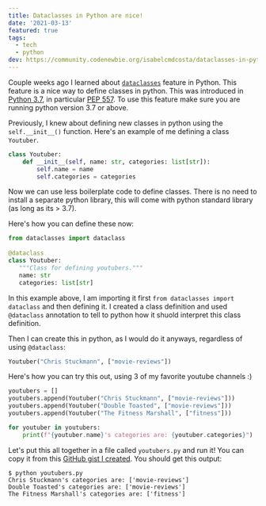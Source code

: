 ```yaml
---
title: Dataclasses in Python are nice!
date: '2021-03-13'
featured: true
tags:
  - tech
  - python
dev: https://community.codenewbie.org/isabelcmdcosta/dataclasses-in-python-are-nice-3e3l
---
```


Couple weeks ago I learned about [`dataclasses`](https://docs.python.org/3/library/dataclasses.html) feature in Python. This feature is a nice way to define classes in python. This was introduced in [Python 3.7](https://docs.python.org/3.7/whatsnew/3.7.html), in particular [PEP 557](https://www.python.org/dev/peps/pep-0557/). To use this feature make sure you are running python version 3.7 or above.

Previously, I knew about defining new classes in python using the `self.__init__()` function. Here's an example of me defining a class `Youtuber`.

```python
class Youtuber:
    def __init__(self, name: str, categories: list[str]):
        self.name = name
        self.categories = categories
```

Now we can use less boilerplate code to define classes. There is no need to install a separate python library, this will come with python standard library (as long as its > 3.7).

Here's how you can define these now:
```python
from dataclasses import dataclass
 
@dataclass
class Youtuber:
   """Class for defining youtubers."""
   name: str
   categories: list[str]
```

In this example above, I am importing it first `from dataclasses import dataclass` and then defining it. I created a class definition and used `@dataclass` annotation to tell to python how it shuold interpret this class definition.

Then I can create this in python, as I would do it anyways, regardless of using `@dataclass`:
```python
Youtuber("Chris Stuckmann", ["movie-reviews"])
```

Here's how you can try this out, using 3 of my favorite youtube channels :)
```python
youtubers = []
youtubers.append(Youtuber("Chris Stuckmann", ["movie-reviews"]))
youtubers.append(Youtuber("Double Toasted", ["movie-reviews"]))
youtubers.append(Youtuber("The Fitness Marshall", ["fitness"]))

for youtuber in youtubers:
    print(f"{youtuber.name}'s categories are: {youtuber.categories}")
```

Let's put this all together in a file called `youtubers.py` and run it! You can copy it from this [GitHub gist I created](https://gist.github.com/isabelcosta/c14c4c9a4a098a17807e5bda2df92ac3). You should get this output:
```
$ python youtubers.py  
Chris Stuckmann's categories are: ['movie-reviews']
Double Toasted's categories are: ['movie-reviews']
The Fitness Marshall's categories are: ['fitness']
```
